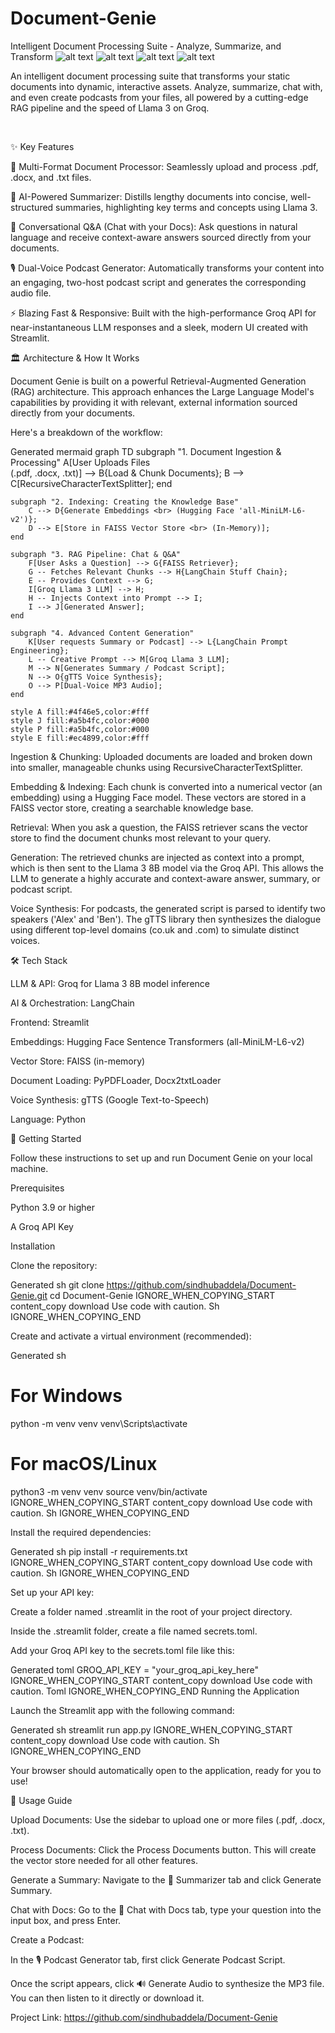 # Document-Genie
Intelligent Document Processing Suite - Analyze, Summarize, and Transform
![alt text](https://img.shields.io/badge/Python-3.9+-brightgreen.svg)
![alt text](https://img.shields.io/badge/Framework-Streamlit-ff69b4.svg)
![alt text](https://img.shields.io/badge/LLM-Groq%20Llama%203-8A2BE2.svg)
![alt text](https://img.shields.io/badge/Embeddings-Hugging%20Face-yellow.svg)

An intelligent document processing suite that transforms your static documents into dynamic, interactive assets. Analyze, summarize, chat with, and even create podcasts from your files, all powered by a cutting-edge RAG pipeline and the speed of Llama 3 on Groq.

<br>

✨ Key Features

📄 Multi-Format Document Processor: Seamlessly upload and process .pdf, .docx, and .txt files.

🧠 AI-Powered Summarizer: Distills lengthy documents into concise, well-structured summaries, highlighting key terms and concepts using Llama 3.

💬 Conversational Q&A (Chat with your Docs): Ask questions in natural language and receive context-aware answers sourced directly from your documents.

🎙️ Dual-Voice Podcast Generator: Automatically transforms your content into an engaging, two-host podcast script and generates the corresponding audio file.

⚡ Blazing Fast & Responsive: Built with the high-performance Groq API for near-instantaneous LLM responses and a sleek, modern UI created with Streamlit.

🏛️ Architecture & How It Works

Document Genie is built on a powerful Retrieval-Augmented Generation (RAG) architecture. This approach enhances the Large Language Model's capabilities by providing it with relevant, external information sourced directly from your documents.

Here's a breakdown of the workflow:

Generated mermaid
graph TD
    subgraph "1. Document Ingestion & Processing"
        A[User Uploads Files <br> (.pdf, .docx, .txt)] --> B{Load & Chunk Documents};
        B --> C[RecursiveCharacterTextSplitter];
    end

    subgraph "2. Indexing: Creating the Knowledge Base"
        C --> D{Generate Embeddings <br> (Hugging Face 'all-MiniLM-L6-v2')};
        D --> E[Store in FAISS Vector Store <br> (In-Memory)];
    end

    subgraph "3. RAG Pipeline: Chat & Q&A"
        F[User Asks a Question] --> G{FAISS Retriever};
        G -- Fetches Relevant Chunks --> H{LangChain Stuff Chain};
        E -- Provides Context --> G;
        I[Groq Llama 3 LLM] --> H;
        H -- Injects Context into Prompt --> I;
        I --> J[Generated Answer];
    end

    subgraph "4. Advanced Content Generation"
        K[User requests Summary or Podcast] --> L{LangChain Prompt Engineering};
        L -- Creative Prompt --> M[Groq Llama 3 LLM];
        M --> N[Generates Summary / Podcast Script];
        N --> O{gTTS Voice Synthesis};
        O --> P[Dual-Voice MP3 Audio];
    end

    style A fill:#4f46e5,color:#fff
    style J fill:#a5b4fc,color:#000
    style P fill:#a5b4fc,color:#000
    style E fill:#ec4899,color:#fff


Ingestion & Chunking: Uploaded documents are loaded and broken down into smaller, manageable chunks using RecursiveCharacterTextSplitter.

Embedding & Indexing: Each chunk is converted into a numerical vector (an embedding) using a Hugging Face model. These vectors are stored in a FAISS vector store, creating a searchable knowledge base.

Retrieval: When you ask a question, the FAISS retriever scans the vector store to find the document chunks most relevant to your query.

Generation: The retrieved chunks are injected as context into a prompt, which is then sent to the Llama 3 8B model via the Groq API. This allows the LLM to generate a highly accurate and context-aware answer, summary, or podcast script.

Voice Synthesis: For podcasts, the generated script is parsed to identify two speakers ('Alex' and 'Ben'). The gTTS library then synthesizes the dialogue using different top-level domains (co.uk and .com) to simulate distinct voices.

🛠️ Tech Stack

LLM & API: Groq for Llama 3 8B model inference

AI & Orchestration: LangChain

Frontend: Streamlit

Embeddings: Hugging Face Sentence Transformers (all-MiniLM-L6-v2)

Vector Store: FAISS (in-memory)

Document Loading: PyPDFLoader, Docx2txtLoader

Voice Synthesis: gTTS (Google Text-to-Speech)

Language: Python

🚀 Getting Started

Follow these instructions to set up and run Document Genie on your local machine.

Prerequisites

Python 3.9 or higher

A Groq API Key

Installation

Clone the repository:

Generated sh
git clone https://github.com/sindhubaddela/Document-Genie.git
cd Document-Genie
IGNORE_WHEN_COPYING_START
content_copy
download
Use code with caution.
Sh
IGNORE_WHEN_COPYING_END

Create and activate a virtual environment (recommended):

Generated sh
# For Windows
python -m venv venv
venv\Scripts\activate

# For macOS/Linux
python3 -m venv venv
source venv/bin/activate
IGNORE_WHEN_COPYING_START
content_copy
download
Use code with caution.
Sh
IGNORE_WHEN_COPYING_END

Install the required dependencies:

Generated sh
pip install -r requirements.txt
IGNORE_WHEN_COPYING_START
content_copy
download
Use code with caution.
Sh
IGNORE_WHEN_COPYING_END

Set up your API key:

Create a folder named .streamlit in the root of your project directory.

Inside the .streamlit folder, create a file named secrets.toml.

Add your Groq API key to the secrets.toml file like this:

Generated toml
GROQ_API_KEY = "your_groq_api_key_here"
IGNORE_WHEN_COPYING_START
content_copy
download
Use code with caution.
Toml
IGNORE_WHEN_COPYING_END
Running the Application

Launch the Streamlit app with the following command:

Generated sh
streamlit run app.py
IGNORE_WHEN_COPYING_START
content_copy
download
Use code with caution.
Sh
IGNORE_WHEN_COPYING_END

Your browser should automatically open to the application, ready for you to use!

📖 Usage Guide

Upload Documents: Use the sidebar to upload one or more files (.pdf, .docx, .txt).

Process Documents: Click the Process Documents button. This will create the vector store needed for all other features.

Generate a Summary: Navigate to the 📄 Summarizer tab and click Generate Summary.

Chat with Docs: Go to the 💬 Chat with Docs tab, type your question into the input box, and press Enter.

Create a Podcast:

In the 🎙️ Podcast Generator tab, first click Generate Podcast Script.

Once the script appears, click 🔊 Generate Audio to synthesize the MP3 file. You can then listen to it directly or download it.


Project Link: https://github.com/sindhubaddela/Document-Genie
